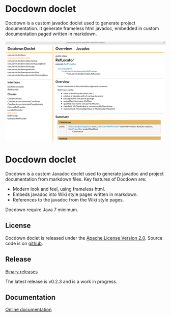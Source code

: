 # Docdown doclet

Docdown is a custom javadoc doclet used to generate project documentation. It generate frameless html javadoc, 
embedded in custom documentation paged written in markdown.

![screen dump](doc/screen.png?raw=true)

# Docdown doclet

Docdown is a custom Javadoc doclet used to generate javadoc and project documentation from markdown files.
Key features of Docdown are:

* Modern look and feel, using frameless html.
* Embeds javadoc into Wiki style pages written in markdown.
* References to the javadoc from the Wiki style pages.

Docdown require Java 7 minimum.

## License

Docdown doclet is released under the [Apache License Version 2.0](http://www.apache.org/licenses/LICENSE-2.0.html). Source code is on
[github](http://www.github.com/nicolaschriste/docdown).


## Release

[Binary releases](http://github.com/nicolaschriste/nicolaschriste.github.io/tree/master/releases/docdown )

The latest release is v0.2.3 and is a work in progress.

## Documentation

[Online documentation](http://nicolaschriste.github.io/docdown/)

